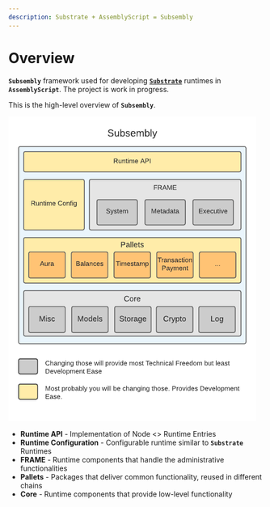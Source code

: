 ```yaml
---
description: Substrate + AssemblyScript = Subsembly
---
```


# Overview

**`Subsembly`** framework used for developing [**`Substrate`**](substrate-essentials.md) runtimes in **`AssemblyScript`**. The project is work in progress.

This is the high-level overview of **`Subsembly`**.

![High-level overview](../.gitbook/assets/components_diagram.png)

* **Runtime API** - Implementation of Node &lt;&gt; Runtime Entries
* **Runtime Configuration** - Configurable runtime similar to **`Substrate`** Runtimes
* **FRAME** - Runtime components that handle the administrative functionalities
* **Pallets** - Packages that deliver common functionality, reused in different chains
* **Core** - Runtime components that provide low-level functionality

